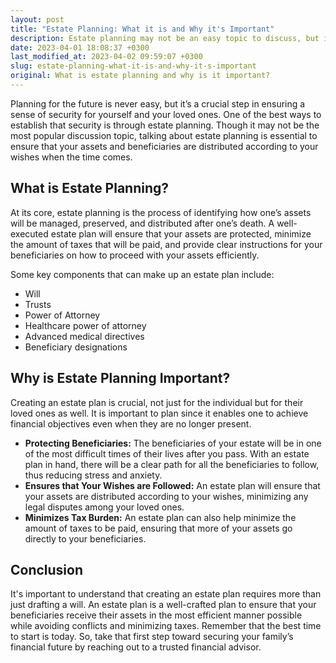 ```yaml
---
layout: post
title: "Estate Planning: What it is and Why it's Important"
description: Estate planning may not be an easy topic to discuss, but it's crucial. In this article, we’ll define estate planning and elaborate on why it’s important.
date: 2023-04-01 18:08:37 +0300
last_modified_at: 2023-04-02 09:59:07 +0300
slug: estate-planning-what-it-is-and-why-it-s-important
original: What is estate planning and why is it important?
---
```

Planning for the future is never easy, but it’s a crucial step in ensuring a sense of security for yourself and your loved ones. One of the best ways to establish that security is through estate planning. Though it may not be the most popular discussion topic, talking about estate planning is essential to ensure that your assets and beneficiaries are distributed according to your wishes when the time comes.

## What is Estate Planning?

At its core, estate planning is the process of identifying how one’s assets will be managed, preserved, and distributed after one’s death. A well-executed estate plan will ensure that your assets are protected, minimize the amount of taxes that will be paid, and provide clear instructions for your beneficiaries on how to proceed with your assets efficiently.

Some key components that can make up an estate plan include:

* Will
* Trusts
* Power of Attorney
* Healthcare power of attorney
* Advanced medical directives
* Beneficiary designations

## Why is Estate Planning Important?

Creating an estate plan is crucial, not just for the individual but for their loved ones as well. It is important to plan since it enables one to achieve financial objectives even when they are no longer present.

* **Protecting Beneficiaries:** The beneficiaries of your estate will be in one of the most difficult times of their lives after you pass. With an estate plan in hand, there will be a clear path for all the beneficiaries to follow, thus reducing stress and anxiety.
* **Ensures that Your Wishes are Followed:** An estate plan will ensure that your assets are distributed according to your wishes, minimizing any legal disputes among your loved ones.
* **Minimizes Tax Burden:** An estate plan can also help minimize the amount of taxes to be paid, ensuring that more of your assets go directly to your beneficiaries.

## Conclusion

It's important to understand that creating an estate plan requires more than just drafting a will. An estate plan is a well-crafted plan to ensure that your beneficiaries receive their assets in the most efficient manner possible while avoiding conflicts and minimizing taxes. Remember that the best time to start is today. So, take that first step toward securing your family’s financial future by reaching out to a trusted financial advisor.